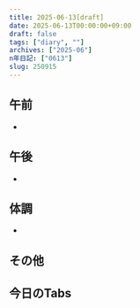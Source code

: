 ```yaml
---
title: 2025-06-13[draft]
date: 2025-06-13T00:00:00+09:00
draft: false
tags: ["diary", ""]
archives: ["2025-06"]
n年日記: ["0613"]
slug: 250915
---
```

## 午前
- 
## 午後
- 
## 体調
- 
## その他
## 今日のTabs